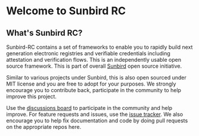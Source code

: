 # Welcome to Sunbird RC

## What's Sunbird RC?

Sunbird-RC contains a set of frameworks to enable you to rapidly build next generation electronic registries and verifiable credentials including attestation and verification flows. This is an independently usable  open source framework. This is part of overall [Sunbird](https://sunbird.org/) open source initiative.

Similar to various projects under Sunbird, this is also open sourced under MIT license and you are free to adopt for your purposes. We strongly encourage you to contribute back, participate in the community to help improve this project.

Use the [discussions board](https://github.com/Sunbird-RC/community/discussions) to participate in the community and help improve. For feature requests and issues, use the [issue tracker](https://github.com/Sunbird-RC/community/issues).  We also encourage you to help fix documentation and code by doing pull requests on the appropriate repos here.

